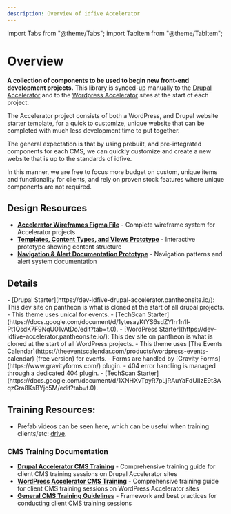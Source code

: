 ```yaml
---
description: Overview of idfive Accelerator
---
```


import Tabs from "@theme/Tabs";
import TabItem from "@theme/TabItem";

# Overview

**A collection of components to be used to begin new front-end development projects.** This library is synced-up manually to the [Drupal Accelerator](https://dev-idfive-drupal-accelerator.pantheonsite.io/) and to the [Wordpress Accelerator](https://dev-idfive-accelerator.pantheonsite.io/) sites at the start of each project.

The Accelerator project consists of both a WordPress, and Drupal website starter template, for a quick to customize, unique website that can be completed with much less development time to put together.

The general expectation is that by using prebuilt, and pre-integrated components for each CMS, we can quickly customize and create a new website that is up to the standards of idfive.

In this manner, we are free to focus more budget on custom, unique items and functionality for clients, and rely on proven stock features where unique components are not required.

## Design Resources

- **[Accelerator Wireframes Figma File](https://www.figma.com/design/J3ysB89ldPIQO0LTADpUaf/%F0%9F%8F%83%E2%80%8D%E2%99%80%EF%B8%8F-Accelerator-Wireframes?m=auto&t=PnhZtJzrKXWlxv2m-1)** - Complete wireframe system for Accelerator projects
- **[Templates, Content Types, and Views Prototype](https://www.figma.com/proto/J3ysB89ldPIQO0LTADpUaf/%F0%9F%8F%83%E2%80%8D%E2%99%80%EF%B8%8F-Accelerator-Wireframes?page-id=1%3A98&node-id=355-13806&p=f&viewport=161%2C257%2C0.02&t=OerC0i33QOF5IPYb-1&scaling=min-zoom&content-scaling=fixed&starting-point-node-id=355%3A13806)** - Interactive prototype showing content structure
- **[Navigation & Alert Documentation Prototype](https://www.figma.com/proto/J3ysB89ldPIQO0LTADpUaf/%F0%9F%8F%83%E2%80%8D%E2%99%80%EF%B8%8F-Accelerator-Wireframes?page-id=4053%3A7918&node-id=4053-7953&viewport=258%2C357%2C0.13&t=5ZQ7GLbhsUl0EaIo-1&scaling=min-zoom&content-scaling=fixed&starting-point-node-id=4053%3A7953)** - Navigation patterns and alert system documentation

## Details

<Tabs groupId="accelerator-versions">
  <TabItem value="drupal" label="Drupal" default>
    - [Drupal Starter](https://dev-idfive-drupal-accelerator.pantheonsite.io/): This dev site on pantheon is what is cloned at the start of all drupal projects.
    - This theme uses unical for events.
    - [TechScan Starter](https://docs.google.com/document/d/1ytesayKtYS6sdZYIrr1n1l-Pt1QsdK7F9NqU01vAtDo/edit?tab=t.0).
  </TabItem>

  <TabItem value="wp" label="WordPress">
   - [WordPress Starter](https://dev-idfive-accelerator.pantheonsite.io/): This dev site on pantheon is what is cloned at the start of all WordPress projects.
   - This theme uses [The Events Calendar](https://theeventscalendar.com/products/wordpress-events-calendar) (free version) for events.
   - Forms are handled by [Gravity Forms](https://www.gravityforms.com/) plugin.
   - 404 error handling is managed through a dedicated 404 plugin.
    - [TechScan Starter](https://docs.google.com/document/d/1XNHXvTpyR7pLjRAuYaFdUIIzE9t3AqzGra8KsBYjo5M/edit?tab=t.0).
  </TabItem>
</Tabs>


## Training Resources:

- Prefab videos can be seen here, which can be useful when training clients/etc: [drive]( https://drive.google.com/drive/u/0/folders/1_VaRB8jf3zD-sbukrUPyLLYnYqU3hfTY).

### CMS Training Documentation

- **[Drupal Accelerator CMS Training](/docs/general/documentation/cms-training/drupal-accelerator-cms-training)** - Comprehensive training guide for client CMS training sessions on Drupal Accelerator sites
- **[WordPress Accelerator CMS Training](/docs/general/documentation/cms-training/wordpress-accelerator-cms-training)** - Comprehensive training guide for client CMS training sessions on WordPress Accelerator sites
- **[General CMS Training Guidelines](/docs/general/documentation/cms-training/client-cms-training)** - Framework and best practices for conducting client CMS training sessions
